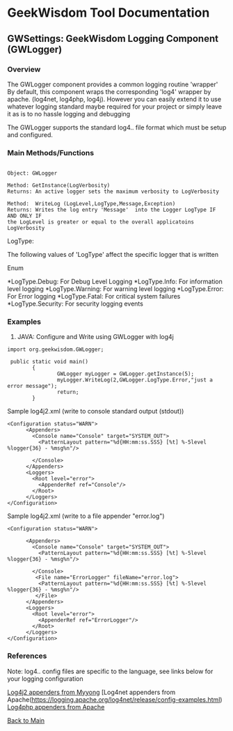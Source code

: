 # GeekWisdom Tool Documentation

## GWSettings: GeekWisdom Logging Component (GWLogger)

### Overview

The GWLogger component provides a common logging routine 'wrapper'
By default, this component wraps the corresponding 'log4' wrapper by
apache. (log4net, log4php, log4j). However you can easily extend it
to use whatever logging standard maybe required for your project or
simply leave it as is to no hassle logging and debugging

The GWLogger supports the standard log4.. file format which must be
setup and configured.

### Main Methods/Functions

~~~~

Object: GWLogger

Method: GetInstance(LogVerbosity)
Returns: An active logger sets the maximum verbosity to LogVerbosity

Method:  WriteLog (LogLevel,LogType,Message,Exception)
Returns: Writes the log entry 'Message'  into the Logger LogType IF AND ONLY IF
the LogLevel is greater or equal to the overall applicatoins LogVerbosity

~~~~

LogType:

The following values of 'LogType' affect the specific logger that is written

Enum

 *LogType.Debug: For Debug Level Logging
 *LogType.Info: For information level logging
 *LogType.Warning: For warning level logging
 *LogType.Error: For Error logging
 *LogType.Fatal: For critical system failures
 *LogType.Security: For security logging events
### Examples

1. JAVA: Configure and Write using GWLogger with log4j

~~~~
import org.geekwisdom.GWLogger;

 public static void main()
        {
                GWLogger myLogger = GWLogger.getInstance(5);
                myLogger.WriteLog(2,GWLogger.LogType.Error,"just a error message");
                return;
        }

~~~~
Sample log4j2.xml (write to console standard output (stdout))
~~~~
<Configuration status="WARN">
      <Appenders>
        <Console name="Console" target="SYSTEM_OUT">
          <PatternLayout pattern="%d{HH:mm:ss.SSS} [%t] %-5level %logger{36} - %msg%n"/>

        </Console>
      </Appenders>
      <Loggers>
        <Root level="error">
          <AppenderRef ref="Console"/>
        </Root>
      </Loggers>
</Configuration>

~~~~

Sample log4j2.xml (write to a file appender "error.log")
~~~~
<Configuration status="WARN">

      <Appenders>
        <Console name="Console" target="SYSTEM_OUT">
          <PatternLayout pattern="%d{HH:mm:ss.SSS} [%t] %-5level %logger{36} - %msg%n"/>

        </Console>
         <File name="ErrorLogger" fileName="error.log">
          <PatternLayout pattern="%d{HH:mm:ss.SSS} [%t] %-5level %logger{36} - %msg%n"/>
         </File>
      </Appenders>
      <Loggers>
        <Root level="error">
          <AppenderRef ref="ErrorLogger"/>
        </Root>
      </Loggers>
</Configuration>

~~~~

### References

Note: log4.. config files are specific to the language, see links below for your logging configuration

[Log4j2 appenders from Myyong](https://mkyong.com/logging/log4j2-xml-example/)
[Log4net appenders from Apache(https://logging.apache.org/log4net/release/config-examples.html)
[Log4php appenders from Apache](https://logging.apache.org/log4php/docs/configuration.html)

[Back to Main](README.md)
